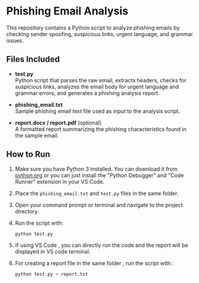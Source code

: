 # Phishing Email Analysis

This repository contains a Python script to analyze phishing emails by checking sender spoofing, suspicious links, urgent language, and grammar issues.

## Files Included

- **test.py**  
  Python script that parses the raw email, extracts headers, checks for suspicious links, analyzes the email body for urgent language and grammar errors, and generates a phishing analysis report.

- **phishing_email.txt**  
  Sample phishing email text file used as input to the analysis script.

- **report.docx / report.pdf** (optional)  
  A formatted report summarizing the phishing characteristics found in the sample email.


## How to Run

1. Make sure you have Python 3 installed. You can download it from [python.org](https://www.python.org/downloads/) or you can just install the "Python Debugger" and "Code Runner" extension in your VS Code.

2. Place the `phishing_email.txt` and `test.py` files in the same folder.

3. Open your command prompt or terminal and navigate to the project directory.

4. Run the script with:

   ```bash
   python test.py
   ```
5. If using VS Code , you can directly run the code and the report will be displayed in VS code terminal.
6. For creating a report file in the same folder , run the script with :
   
   ```bash
   python test.py > report.txt
   ```
